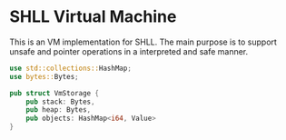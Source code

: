 # SHLL Virtual Machine
This is an VM implementation for SHLL. The main purpose is to support unsafe and pointer operations in a interpreted and safe manner.

```rust
use std::collections::HashMap;
use bytes::Bytes;

pub struct VmStorage {
    pub stack: Bytes,
    pub heap: Bytes,
    pub objects: HashMap<i64, Value>
}
```


